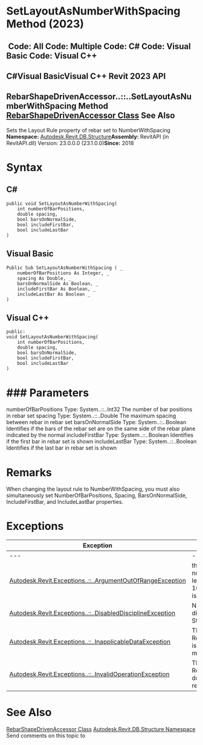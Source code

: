 # SetLayoutAsNumberWithSpacing Method (2023)

﻿
 Code: All Code: Multiple Code: C# Code: Visual Basic Code: Visual C++   
---  
C#Visual BasicVisual C++
Revit 2023 API  
---  
RebarShapeDrivenAccessor..::..SetLayoutAsNumberWithSpacing Method   
[RebarShapeDrivenAccessor Class](6d2f77e7-bbe2-5bd5-723a-bf27c3df1a65.md "RebarShapeDrivenAccessor Class") See Also  
---  
Sets the Layout Rule property of rebar set to NumberWithSpacing 
**Namespace:** [Autodesk.Revit.DB.Structure](d586b341-f687-9d90-e96d-255806b7d4fc.md "Autodesk.Revit.DB.Structure Namespace")**Assembly:** RevitAPI (in RevitAPI.dll) Version: 23.0.0.0 (23.1.0.0)**Since:** 2018 
# Syntax
C#  
---  
```text
public void SetLayoutAsNumberWithSpacing(
	int numberOfBarPositions,
	double spacing,
	bool barsOnNormalSide,
	bool includeFirstBar,
	bool includeLastBar
)
```
  
Visual Basic  
---  
```text
Public Sub SetLayoutAsNumberWithSpacing ( _
	numberOfBarPositions As Integer, _
	spacing As Double, _
	barsOnNormalSide As Boolean, _
	includeFirstBar As Boolean, _
	includeLastBar As Boolean _
)
```
  
Visual C++  
---  
```text
public:
void SetLayoutAsNumberWithSpacing(
	int numberOfBarPositions, 
	double spacing, 
	bool barsOnNormalSide, 
	bool includeFirstBar, 
	bool includeLastBar
)
```
  
# ### Parameters
numberOfBarPositions
    Type: System..::..Int32 The number of bar positions in rebar set 
spacing
    Type: System..::..Double The maximum spacing between rebar in rebar set 
barsOnNormalSide
    Type: System..::..Boolean Identifies if the bars of the rebar set are on the same side of the rebar plane indicated by the normal 
includeFirstBar
    Type: System..::..Boolean Identifies if the first bar in rebar set is shown 
includeLastBar
    Type: System..::..Boolean Identifies if the last bar in rebar set is shown 
# Remarks
When changing the layout rule to NumberWithSpacing, you must also simultaneously set NumberOfBarPositions, Spacing, BarsOnNormalSide, IncludeFirstBar, and IncludeLastBar properties. 
# Exceptions
| Exception | Condition |
| --- | --- |
| --- | --- |
| [Autodesk.Revit.Exceptions..::..ArgumentOutOfRangeException](60f148c9-ece0-a6bb-4e12-bb4a9c8c8a24.md "ArgumentOutOfRangeException Class") | the number of bar positions numberOfBarPositions is less than 1 or more than 1002. -or- The spacing isn't bigger than 0.0. |
| [Autodesk.Revit.Exceptions..::..DisabledDisciplineException](3693dcdf-67fb-0128-3be8-cad150e9498e.md "DisabledDisciplineException Class") | None of the following disciplines is enabled: Structural. |
| [Autodesk.Revit.Exceptions..::..InapplicableDataException](dc1a6d15-8923-a1fe-722a-4e976634a519.md "InapplicableDataException Class") | This RebarShapeDrivenAccessor is an instance of a spiral or multiplanar shape. |
| [Autodesk.Revit.Exceptions..::..InvalidOperationException](9e715f03-3884-e539-4dd6-8d7545733adc.md "InvalidOperationException Class") | This RebarShapeDrivenAccessor doesn't contain a valid rebar reference. |

# See Also
[RebarShapeDrivenAccessor Class](6d2f77e7-bbe2-5bd5-723a-bf27c3df1a65.md "RebarShapeDrivenAccessor Class")
[Autodesk.Revit.DB.Structure Namespace](d586b341-f687-9d90-e96d-255806b7d4fc.md "Autodesk.Revit.DB.Structure Namespace")
Send comments on this topic to 